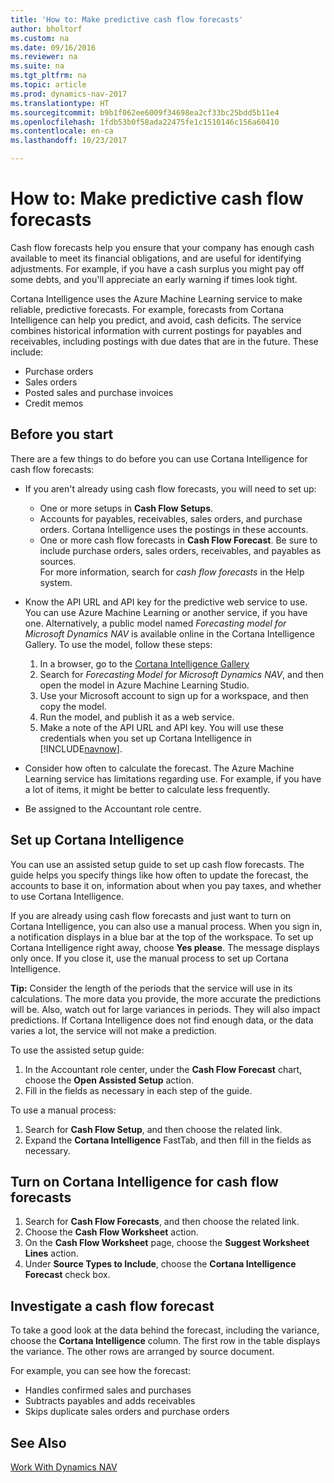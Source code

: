 ```yaml
---
title: 'How to: Make predictive cash flow forecasts'
author: bholtorf
ms.custom: na
ms.date: 09/16/2016
ms.reviewer: na
ms.suite: na
ms.tgt_pltfrm: na
ms.topic: article
ms.prod: dynamics-nav-2017
ms.translationtype: HT
ms.sourcegitcommit: b9b1f062ee6009f34698ea2cf33bc25bdd5b11e4
ms.openlocfilehash: 1fdb53b0f58ada22475fe1c1510146c156a60410
ms.contentlocale: en-ca
ms.lasthandoff: 10/23/2017

---
```


# <a name="how-to-make-predictive-cash-flow-forecasts"></a>How to: Make predictive cash flow forecasts
Cash flow forecasts help you ensure that your company has enough cash available to meet its financial obligations, and are useful for identifying adjustments. For example, if you have a cash surplus you might pay off some debts, and you'll appreciate an early warning if times look tight.

Cortana Intelligence uses the Azure Machine Learning service to make reliable, predictive forecasts. For example, forecasts from Cortana Intelligence can help you predict, and avoid, cash deficits. The service combines historical information with current postings for payables and receivables, including postings with due dates that are in the future. These include:
* Purchase orders
* Sales orders
* Posted sales and purchase invoices
* Credit memos

## <a name="before-you-start"></a>Before you start  
There are a few things to do before you can use Cortana Intelligence for cash flow forecasts:
* If you aren't already using cash flow forecasts, you will need to set up:
    * One or more setups in **Cash Flow Setups**.
    * Accounts for payables, receivables, sales orders, and purchase orders. Cortana Intelligence uses the postings in these accounts.
    * One or more cash flow forecasts in **Cash Flow Forecast**. Be sure to include purchase orders, sales orders, receivables, and payables as sources.  
    For more information, search for _cash flow forecasts_ in the Help system.
* Know the API URL and API key for the predictive web service to use.  
    You can use Azure Machine Learning or another service, if you have one. Alternatively, a public model named _Forecasting model for Microsoft Dynamics NAV_ is available online in the Cortana Intelligence Gallery. To use the model, follow these steps:

    1. In a browser, go to the [Cortana Intelligence Gallery](https://go.microsoft.com/fwlink/?linkid=828352)
    2. Search for _Forecasting Model for Microsoft Dynamics NAV_, and then open the model in Azure Machine Learning Studio.
    3. Use your Microsoft account to sign up for a workspace, and then copy the model.
    4. Run the model, and publish it as a web service.
    5. Make a note of the API URL and API key. You will use these credentials when you set up Cortana Intelligence in [!INCLUDE[navnow](includes/navnow_md.md)].  

* Consider how often to calculate the forecast. The Azure Machine Learning service has limitations regarding use. For example, if you have a lot of items, it might be better to calculate less frequently.
* Be assigned to the Accountant role centre.

## <a name="set-up-cortana-intelligence"></a>Set up Cortana Intelligence
You can use an assisted setup guide to set up cash flow forecasts. The guide helps you specify things like how often to update the forecast, the accounts to base it on, information about when you pay taxes, and whether to use Cortana Intelligence.  

If you are already using cash flow forecasts and just want to turn on Cortana Intelligence, you can also use a manual process. When you sign in, a notification displays in a blue bar at the top of the workspace. To set up Cortana Intelligence right away, choose **Yes please**. The message displays only once. If you close it, use the manual process to set up Cortana Intelligence.  

**Tip:** Consider the length of the periods that the service will use in its calculations. The more data you provide, the more accurate the predictions will be. Also, watch out for large variances in periods. They will also impact predictions. If Cortana Intelligence does not find enough data, or the data varies a lot, the service will not make a prediction.

To use the assisted setup guide:
1. In the Accountant role center, under the **Cash Flow Forecast** chart, choose the **Open Assisted Setup** action.
2. Fill in the fields as necessary in each step of the guide.

To use a manual process:
1. Search for **Cash Flow Setup**, and then choose the related link.
2. Expand the **Cortana Intelligence** FastTab, and then fill in the fields as necessary.

## <a name="turn-on-cortana-intelligence-for-cash-flow-forecasts"></a>Turn on Cortana Intelligence for cash flow forecasts
1. Search for **Cash Flow Forecasts**, and then choose the related link.
2. Choose the **Cash Flow Worksheet** action.
3. On the **Cash Flow Worksheet** page, choose the **Suggest Worksheet Lines** action.  
4. Under **Source Types to Include**, choose the **Cortana Intelligence Forecast** check box.

## <a name="investigate-a-cash-flow-forecast"></a>Investigate a cash flow forecast
To take a good look at the data behind the forecast, including the variance, choose the **Cortana Intelligence** column. The first row in the table displays the variance. The other rows are arranged by source document.  

For example, you can see how the forecast:    
* Handles confirmed sales and purchases
* Subtracts payables and adds receivables
* Skips duplicate sales orders and purchase orders

## <a name="see-also"></a>See Also  
[Work With Dynamics NAV](ui-work-product.md)

